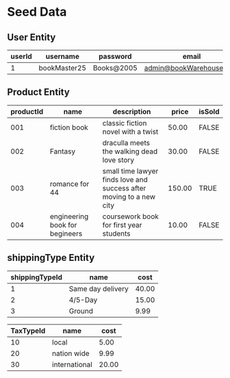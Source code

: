 # Seed Data 

## User Entity

| userId | username      | password       | email                  | isAdmin |
|---------|---------------|----------------|-------------------------|----------|
| 1       | bookMaster25    | Books@2005      | admin@bookWarehouse.com     | TRUE     |

## Product Entity

| productId | name       | description     | price       | isSold |
|-----------|-----------|-----------------|-------------|--------|
| 001        | fiction book  | classic fiction novel with a twist  | 50.00  | FALSE 
| 002        | Fantasy       | draculla meets the walking dead love story           | 30.00      | FALSE   |
| 003        |romance for 44 | small time lawyer finds love and success after moving to a new city    | 150.00     | TRUE    |
| 004        |engineering book for begineers    | coursework book for first year students           | 10.00  |  FALSE   |

## shippingType Entity

| shippingTypeId | name       | cost  |
|------------------|------------|-------|
| 1                | Same day delivery  | 40.00 |
| 2                | 4/5-Day      | 15.00 |
| 3                | Ground     | 9.99  |

|   TaxTypeId      | name         |cost |
|------------------|--------------|-----|
|10                | local        | 5.00|
|20                | nation wide  | 9.99| 
|30                | international| 20.00| 
